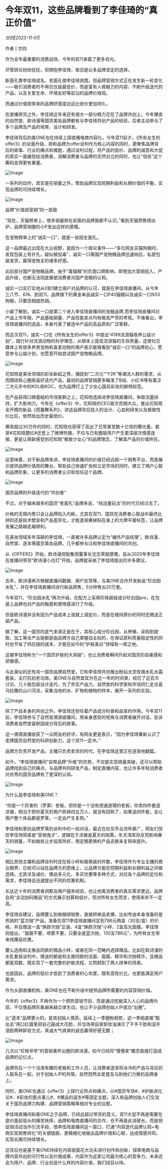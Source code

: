 # 今年双11，这些品牌看到了李佳琦的“真正价值”

*廿四|2023-11-01|*

作者 | 廿四

作为全年最重要的消费战场，今年的双11承载了更多目光。

尽管舆论纷纷扰扰，但拥抱李佳琦，依旧是众多品牌坚定的选择。

新面孔靠李佳琦成名，老面孔借李佳琦突围，但品牌营销方式正在发生新一轮变化——吸引消费者的不再仅仅是最低价，而是富有人格魅力的内容、不断升级迭代的产品，以及关爱生命、环境友好等前沿的品牌价值观。

而通过价值观带来的品牌好感度远远比低价更加持久。

在直播带货之外，李佳琦近年来还有很大一部分精力花在了品牌共创上。今年爆卖的自然堂、欧诗漫等国货美妆品牌都有与李佳琦共创产品的经验，后者主动参与了多个品牌及产品的培育、设计和研发。

李佳琦背后的美ONE也在持续上探直播电商内容化。今年双11前夕，《所有女生的offer3》的全面升级，把和品牌方offer谈判作为核心内容的同时，更聚焦品牌背后的故事、行业的痛点和难题，通过谈判过程，将产品的低价、品牌的诚意和大促的真实一面展现给消费者，消解消费者与品牌的天然对立的同时，也让“信任”这个筹码变得更有重量。

![Image](https://p3-sign.toutiaoimg.com/tos-cn-i-axegupay5k/0463fafbe30b43588c903f56ee1461ee~noop.image?_iz=58558&from=article.pc_detail&x-expires=1699426317&x-signature=%2B39yhUHmIbbr04u9QsgFEQWSccA%3D)

一系列的动作，其实是在销量之外，帮助品牌实现短期利益和长期价值的平衡，实现品牌的可持续增长。

![Image](https://p3-sign.toutiaoimg.com/tos-cn-i-6w9my0ksvp/89e4162cde9a4793bb14cca5f8191aeb~noop.image?_iz=58558&from=article.pc_detail&x-expires=1699426317&x-signature=lus43UrCHilecZ%2B3L7%2FWLAb9%2BKA%3D)

品牌“价值观营销”的一扇窗

“现在，天猫榜单上，很多销量排在前面的品牌我都不认识。”看到天猫预售榜出炉，品牌营销圈的小P发出这样的感慨。

在宠物榜单上的“诚实一口”，就是一张陌生面孔。

这一品牌最近出现在大众视野，是因为一个舆论事件——“多位网友买猫狗粮时，发现包装上有针孔，疑似被投毒”，诚实一口等国产宠物粮品牌迅速响应，私密包装发货，赢得宠物主的诸多好感。

此前部分国产宠物粮品牌，由于“毒猫粮”的负面口碑影响，即使加大营销投入、产品升级，也都无法彻底重塑消费者对国产宠粮的认知。

诚实一口实打实地从0到1建立用户对品牌的认可，就是在李佳琦直播间，从今年三八节、618、到双11，品牌旗下的黄金单品诚实一口P40猫粮以及诚实一口N33狗粮，只要亮相就热销。

小娱了解到，诚实一口是第二个进入李佳琦直播间的宠粮品牌,而李佳琦直播间对产品上市年限、产品基础销量、产品性能卖点均有极其严苛的考核。不难看出，李佳琦直播间的选品，本身代表了被选中产品的高品质和广泛客群。

而这次双11，诚实一口在《所有女生的offer3》中提出“4199流浪猫收养公益计划”，践行针对流浪动物的科学理念，从根本上提高流浪猫的生存质量。这使社交媒体上有很多养育宠物和喜爱动物的用户表示能够看到“诚实一口”的品牌初心，愿意参与公益计划，也愿意开始尝试国产宠物粮品牌。

![Image](https://p3-sign.toutiaoimg.com/tos-cn-i-6w9my0ksvp/857a0d63b5fe4d339cc8c101a21b2486~noop.image?_iz=58558&from=article.pc_detail&x-expires=1699426317&x-signature=nBYIYdeaDnOqbM%2Bn5EVe9aeNmnI%3D)

花知晓是美妆领域的彩妆新起之秀，捕捉到“二次元”“Y2K”等潮流人群的需求，从而围绕核心圈层喜好迭代产品，最初的品牌营销更多瞄准了B站、小红书等有着泛二次元手中的KOL和KOC，也为品牌打上了少女心国风彩妆的鲜明标签。

在产品获得口碑基础的市场客群之上，花知晓选择进李佳琦直播间，争取流量扶持，扩大影响力。今年在《offer3》中，花知晓的CEO首次亮相大众，推出花知晓全开模的新品《芭蕾舞系列》，讲述品牌背后投入的设计、心血和研发以及极致性价比后，依然给出历史最低价。

爆卖超过30万件的同时，花知晓也获得了高出了日常甚至数十亿倍的曝光量，甚至#花知晓腮红#还登上了微博热搜，不仅与已有圈层用户产生更深层次情感连接，更是让萌新感受到花知晓“极致少女心”的品牌理念，了解其产品的价值所在。

![Image](https://p3-sign.toutiaoimg.com/tos-cn-i-6w9my0ksvp/56416b2b21af412fbfd1783952b05fa1~noop.image?_iz=58558&from=article.pc_detail&x-expires=1699426317&x-signature=IVc8g6a%2FTktASBVdnci67DVSbbE%3D)

这意味着，对于新品牌来讲，李佳琦直播间的价值已经远超一个销售平台，而是展示提供品牌价值观的舞台，帮助自己快速扩张和立足市场的同时，建立了用户心智和品牌形象，让更多的消费者认识和信任这个品牌。

![Image](https://p3-sign.toutiaoimg.com/tos-cn-i-6w9my0ksvp/bf508726fc624f3a96f9c0a1e791c5c9~noop.image?_iz=58558&from=article.pc_detail&x-expires=1699426317&x-signature=Mb78iWfqYMAu4Y1B78SX57M%2Fmvw%3D)

国货品牌的升级迭代的“共创者”

不过，对于越来越多的国货“老面孔”品牌来说，“纯流量玩法”的时代已经过去了。

价格的无限内卷只会让品牌陷入内耗，尤其在双11，国货在消费者心智战中最终比拼的还是技术壁垒和产品差异化，才能逐渐撕掉贴在身上的大牌平替标签，让品牌发展之路越走越顺利。

在美妆领域多年深耕的李佳琦，一直被许多品牌认定为“编外产品经理”。欧诗漫、自然堂、逐本等国货美妆品牌，几乎都参与过和李佳琦直播间的共创。

从《OFFER2》开始，欧诗漫控股集团董事长沈志荣就感慨，自从2020年李佳琦在直播间带货“欧诗漫小白灯”开始，品牌就采纳了李佳琦提出的许多建议。

![Image](https://p3-sign.toutiaoimg.com/tos-cn-i-6w9my0ksvp/1fe5bdfebd0440ce828208cc2120a585~noop.image?_iz=58558&from=article.pc_detail&x-expires=1699426317&x-signature=3XWg72fAEL6o%2BGb8aSbV2l4krpg%3D)

去年，欧诗漫再次根据直播间数据、用户反馈等，与美ONE合作开发新品“珍白因水乳”，并在李佳琦直播间进行新品预售，5分钟售出20万套。

今年双11，“珍白因水乳”再次升级，在配方上采用珍珠超级成分珍白因pro，在包装上品牌也对产品的触感和使用感进行了升级。

但是欧诗漫并没有因为产品成本上涨就上调定价，而是在维持原价的同时还赠送正装产品。

据了解，这一国货的底气来源正是在于，其核心成分珍白因，从养殖、采购到提取、加工等全产业链都是由品牌方自己掌握自主权的，在保证原料质量稳定性的同时也节省了供应链的成本，才能在如今的“护肤美白”领域有一席之地。

这被李佳琦称为“一个国货护肤的大突破”，也让消费者瞬间升起对国货的自豪感和骄傲感。

与此类似的还有另一国货品牌自然堂，它和李佳琦共创推出粉钻太空玫瑰水乳水霜套装，主打抗初老功效。美ONE与自然堂双方在近一年的时间里，经历了近百次讨论、几十版包装设计迭代，为了夯实产品力，自然堂的科学家和市场同仁走访喜马拉雅的山川河流，采集当地的水、矿物和植物的样本，展开一系列的实验。

![Image](https://p3-sign.toutiaoimg.com/tos-cn-i-6w9my0ksvp/0174bd6197864cd88e57859b42303f4a~noop.image?_iz=58558&from=article.pc_detail&x-expires=1699426317&x-signature=JmpG3isEpuCR8oYBdTvKXGlz4Pk%3D)

除了产品本身的共创之外，李佳琦还担任着产品成分科普和品宣的作用。今年双11前，李佳琦参与了自然堂溯源直播间，用亲身感受的视角与消费者展开对话，告诉消费者自然堂喜默因成分背后的故事。

这一溯源直播收获了一众网友的好评，有网友更是表示，“因为李佳琦重新认识了老牌国货自然堂的科研创新力，这个双11一定冲。”

品牌方负责开发产品，主播只负责卖货的时代，在李佳琦这里正在逐渐地翻篇。

如今，“李佳琦直播间”自带品牌“升维”的优势，不仅能实现销量突破，还可以帮助品牌找到自己的痛点，与品牌共同研发产品，制定直播内容，也让许多年轻消费者对优秀的国货品牌有了更深的认知。

![Image](https://p3-sign.toutiaoimg.com/tos-cn-i-6w9my0ksvp/56900b00061c4fb89c28be501cb1b9c8~noop.image?_iz=58558&from=article.pc_detail&x-expires=1699426317&x-signature=wkee%2FXqIdf%2BpB3qfeLyyDLe7u08%3D)

为什么是李佳琦和美ONE？

“你是一个厉害的（罗莱）老板，但你是一个没有想通道理的老板，你卖四件套送凉被，相当于把你夏天的用户砍掉四五万人，就没有回购了，如果送四件套，会让用户整个床品都是罗莱，一定会产生复购。”

李佳琦和家纺品牌罗莱的谈判中的一段对话，最近在社交平台流传甚广，网友们惊叹李佳琦简直是“营销鬼才”，逻辑在于凉被是夏天的刚需，冬天清库存反而影响春天的销量，不如做些让步投其所好，用定期更换的产品去换来复购率提升。

![Image](https://p3-sign.toutiaoimg.com/tos-cn-i-6w9my0ksvp/c4ac4d4bf09246c787373868ad712248~noop.image?_iz=58558&from=article.pc_detail&x-expires=1699426317&x-signature=AzC1JlCJXUodIXyE6i7SOoJwt4Y%3D)

相比其他主播和品牌谈判时还在抠小样和替换装的件数，李佳琦作为专业主播的商业眼界，已经可以站在品牌方的思维上，让品牌方能在短期利益和长期利益之间做选择。尤其涉及减价、赠品多元化、多买优惠等多种方式，对应各个品牌的定位和需求，李佳琦会迅速提出不同的优惠机制。

长达近十年的消费者洞察及用户服务经验，也让他离消费者的真实需求更近。品牌会用“主动加码赠品”的方式展示划算和低价，但对所有女生而言，使用率并不一定高。

李佳琦会建议，品牌要么别做捆绑销售，直接把单品卖爆。比如夸迪本身准备的是热销的“蓝次抛”产品，准备在双11李佳琦直播间定到786元两盒（30支/盒）的价格，并且赠送一盒“焕颜次抛”正装、4盒“焕颜次抛”小样、2盒高光面膜。李佳琦则提出，“面膜不要，喷雾不要，只要全是蓝次抛，130支786元”，为所有女生带来纯爆品优惠。

要么选用和主推品同款的赠品小样，或者在同一范畴内选择赠品。比如在欧诗漫的水乳套装谈判中，赠送的都是和主推同款的洁面、面膜、精华和次抛精华，且赠品都是双数，既实现了一套完整的护肤流程，又照顾到了两人拼单的场景。

也是因此，品牌的低价才低到了消费者的心坎里，既有高性价比，也更能满足用户需求。

作为头部直播机构，美ONE也在不断升级中提供品牌所需要的内容营销价值。

今年的《offer3》不再作为一个预热营销节目，而是通过挖掘深入人心的品牌内容，不仅使品牌形象越来越立体生动，也让不少品牌创始人IP成功“出圈”。

比“逐本”品牌更火的，是其创始人倩菲。延续上一季圈粉趋势，这一季她直接“豁出去”用口红眉笔把自己画成大花脸，并当场用自家卸妆油演示了干手干脸和湿手湿脸两种卸妆方式，真诚大气飒爽的姿态赢得好感无数；

![Image](https://p3-sign.toutiaoimg.com/tos-cn-i-6w9my0ksvp/5acc11f294684c288a2a90b6800c2652~noop.image?_iz=58558&from=article.pc_detail&x-expires=1699426317&x-signature=RfC6AkKkLkpF5bHliHKE07C5bJQ%3D)

几次以“珍珠爷爷”的营销事件出圈的欧诗漫，如今已经将“慢慢来”概念直接打造成品牌的记忆点。

品牌背后一个个活泼有趣的老板和工作人员，让消费者逐渐将冰冷的产品与背后的人联系在一起，对于创始人IP的共情，自然而然会爱屋及乌到他们力推的品牌身上。

同时，美ONE也通过《offer3》上探行业热点和痛点，以#国货专场#、#护肤进化论#、#彩妆的那点事儿#、#爆品的诞生#等固定主题，深入和品牌创始人们交流关于国货品牌力构建、品牌营销策略等相对专业的议题。

李佳琦直播间和美ONE之于品牌，已经远超过带货的意义。双11大促不再是需要在底价面前低头的痛苦抉择，品牌和电商直播间的合作，也不再是此消彼长，而是把促销活动当作引流手段，借李佳琦直播间这一窗口，打通“内容迭代品牌认知+电商实现销售转化”的关键链路，更精细化地输出品牌价值和心智，达成情感共鸣，实现长期可持续增长。

这背后也是基于美ONE持续在内容层面花大功夫进行创作和创新，探索电商与品牌内容共创的可行性以及价值成果，内容作为这家公司最为核心的竞争力，未来还会为用户、品牌、行业创造什么样的内容价值，我们拭目以待。

